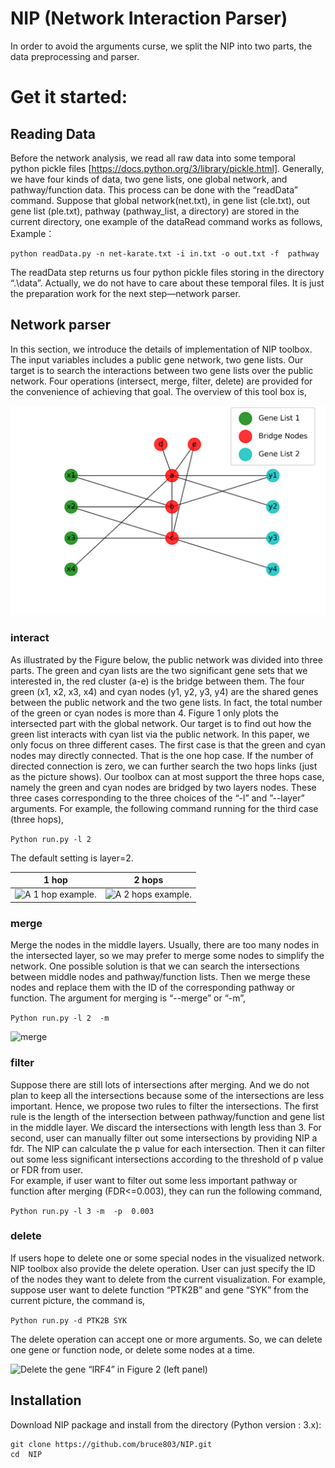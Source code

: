# NIP (Network Interaction Parser)
In order to avoid the arguments curse, we split the NIP into two parts, the data preprocessing and parser. 

# Get it started:
## Reading Data

Before the network analysis, we read all raw data into some temporal python pickle files [https://docs.python.org/3/library/pickle.html].  Generally, we have four kinds of data, two gene lists, one global network, and pathway/function data. This process can be done with the “readData” command. 
Suppose that global network(net.txt), in gene list (cle.txt), out gene list (ple.txt), pathway (pathway_list, a directory) are stored in the current directory, one example of the dataRead command works as follows,
Example：
```
python readData.py -n net-karate.txt -i in.txt -o out.txt -f  pathway
```
The readData step returns us four python pickle files storing in the directory “.\data”. Actually, we do not have to care about these temporal files. It is just the preparation work for the next step—network parser.


## Network parser

In this section, we introduce the details of implementation of NIP toolbox.  The input variables includes a public gene network, two gene lists. Our target is to search the interactions between two gene lists over the public network. Four operations (intersect, merge, filter, delete) are provided for the convenience of achieving that goal.
The overview of this tool box is,

![A demo of NIP](https://github.com/bruce803/NIP/blob/master/result/demo-NIP.png)



### interact
As illustrated by the Figure below, the public network was divided into three parts. The green and cyan lists are the two significant gene sets that we interested in, the red cluster (a-e) is the bridge between them.  The four green (x1, x2, x3, x4) and cyan nodes (y1, y2, y3, y4) are the shared genes between the public network and the two gene lists. In fact, the total number of the green or cyan nodes is more than 4. Figure 1 only plots the intersected part with the global network. Our target is to find out how the green list interacts with cyan list via the public network.  In this paper, we only focus on three different cases. The first case is that the green and cyan nodes may directly connected. That is the one hop case. If the number of directed connection is zero, we can further search the two hops links (just as the picture shows). Our toolbox can at most support the three hops case, namely the green and cyan nodes are bridged by two layers nodes.
These three cases corresponding to the three choices of the “-l” and ”--layer” arguments. For example, the following command running for the third case (three hops),

```Python run.py -l 2```

The default setting is layer=2.

1 hop             |  2 hops
:-------------------------:|:-------------------------:
![A 1 hop example.](https://github.com/bruce803/NIP/blob/master/result/intersection0.png)  |  ![A 2 hops example.](https://github.com/bruce803/NIP/blob/master/result/interaction2hops.png)


###	merge
Merge the nodes in the middle layers. Usually, there are too many nodes in the intersected layer, so we may prefer to merge some nodes to simplify the network. One possible solution is that we can search the intersections between middle nodes and pathway/function lists. Then we merge these nodes and replace them with the ID of the corresponding pathway or function.
The argument for merging is “--merge” or “-m”, 

```Python run.py -l 2  -m ```

![merge](https://github.com/bruce803/NIP/blob/master/result/merge.png)

###	filter
Suppose there are still lots of intersections after merging. And we do not plan to keep all the intersections because some of the intersections are less important. Hence, we propose two rules to filter the intersections. The first rule is the length of the intersection between pathway/function and gene list in the middle layer. We discard the intersections with length less than 3. For second, user can manually filter out some intersections by providing NIP a fdr. The NIP can calculate the p value for each intersection. Then it can filter out some less significant intersections according to the threshold of p value or FDR from user.  
For example, if user want to filter out some less important pathway or function after merging (FDR<=0.003), they can run the following command,

```Python run.py -l 3 -m  -p  0.003  ```

###	delete 
If users hope to delete one or some special nodes in the visualized network. NIP toolbox also provide the delete operation. User can just specify the ID of the nodes they want to delete from the current visualization. 
For example, suppose user want to delete function “PTK2B” and gene “SYK” from the current picture, the command is,

```Python run.py -d PTK2B SYK```

The delete operation can accept one or more arguments. So, we can delete one gene or function node, or delete some nodes at a time.

![Delete the gene “IRF4” in Figure 2 (left panel) ](https://github.com/bruce803/NIP/blob/master/result/delete.png)

##  Installation
Download NIP package and install from the directory (Python version : 3.x):
```
git clone https://github.com/bruce803/NIP.git
cd  NIP
```
